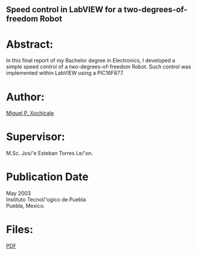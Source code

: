Speed control in LabVIEW for a two-degrees-of-freedom Robot
---

# Abstract:
In this final report of my Bachelor degree in Electronics, I
developed a simple speed control of a two-degrees-of-freedom Robot.
Such control was implemented within LabVIEW using a PIC16F877.

# Author:
[Miguel P. Xochicale](http://mxochicale.github.io/)


# Supervisor:
M.Sc. Jos/'e Esteban Torres Le/'on.


# Publication Date
May 2003  
Instituto Tecnol/'ogico de Puebla  
Puebla, Mexico.


# Files:
[PDF](https://github.com/mxochicale/publications/blob/master/Thesis/B.Eng./doc/MPXochicale_BachelorEngThesis-2003.pdf)
